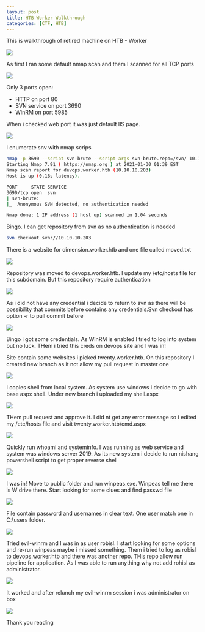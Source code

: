 ```yaml
---
layout: post
title: HTB Worker Walkthrough
categories: [CTF, HTB]
---
```


This is walkthrough of retired machine on HTB - Worker

![](/images/worker-htb/logo.png)

As first I ran some default nmap scan and them I scanned for all TCP ports

![](/images/worker-htb/01_namp.png)

Only 3 ports open:
* HTTP on port 80
* SVN service on port 3690
* WinRM on port 5985

When i checked web port it was just default IIS page.

![](/images/worker-htb/02_default-website.png)

I enumerate snv with nmap scrips 

```bash
nmap -p 3690 --script svn-brute --script-args svn-brute.repo=/svn/ 10.10.10.203
Starting Nmap 7.91 ( https://nmap.org ) at 2021-01-30 01:39 EST
Nmap scan report for devops.worker.htb (10.10.10.203)
Host is up (0.16s latency).

PORT     STATE SERVICE
3690/tcp open  svn
| svn-brute:   
|_  Anonymous SVN detected, no authentication needed

Nmap done: 1 IP address (1 host up) scanned in 1.04 seconds
```

Bingo. I can get repository from svn as no authentication is needed

```bash
svn checkout svn://10.10.10.203
```

There is a website for dimension.worker.htb and one file called moved.txt

![](/images/worker-htb/03_moved.png)

Repository was moved to devops.worker.htb. I update my /etc/hosts file for this subdomain. But this repository require authentication

![](/images/worker-htb/04_login-req.png)

As i did not have any credential i decide to return to svn as there will be possibility that commits before contains any credentials.Svn checkout has option -r to pull commit before

![](/images/worker-htb/05_creds-devops.png)

Bingo i got some credentials. As WinRM is enabled I tried to log into system but no luck. THem i tried this creds on devops site and I was in!

Site contain some websites i picked twenty.worker.htb. On this repository I created new branch as it not allow my pull request in master one

![](/images/worker-htb/06_branch.png)

I copies shell from local system. As system use windows i decide to go with base aspx shell. Under new branch i uploaded my shell.aspx

![](/images/worker-htb/08_upload-shell.png)

THem pull request and approve it. I did nt get any error message so i edited my /etc/hosts file and visit twenty.worker.htb/cmd.aspx

![](/images/worker-htb/11_webshell.png)

Quickly run whoami and systeminfo. I was running as web service and system was windows server 2019. As its new system i decide to run nishang powershell script to get proper reverse shell

![](/images/worker-htb/12_foothold.png)

I was in! Move to public folder and run winpeas.exe. Winpeas tell me there is W drive there. Start looking for some clues and find passwd file

![](/images/worker-htb/13_svnusers.png)

File contain password and usernames in clear text. One user match one in C:\users folder. 

![](/images/worker-htb/14_user.png)

Tried evil-winrm and I was in as user robisl. I start looking for some options and re-run winpeas maybe i missed something. Them i tried to log as robisl to devops.worker.htb and there was another repo. THis repo allow run pipeline for application. As I was able to run anything why not add rohisl as administrator.

![](/images/worker-htb/16_pipeline.png)

It worked and after relunch my evil-winrm session i was administrator on box

![](/images/worker-htb/17_admin.png)

Thank you reading 





